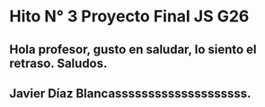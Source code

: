 
# Hito N° 3 Proyecto Final JS G26

## Hola profesor, gusto en saludar, lo siento el retraso. Saludos.
## Javier Díaz Blancassssssssssssssssssss.





